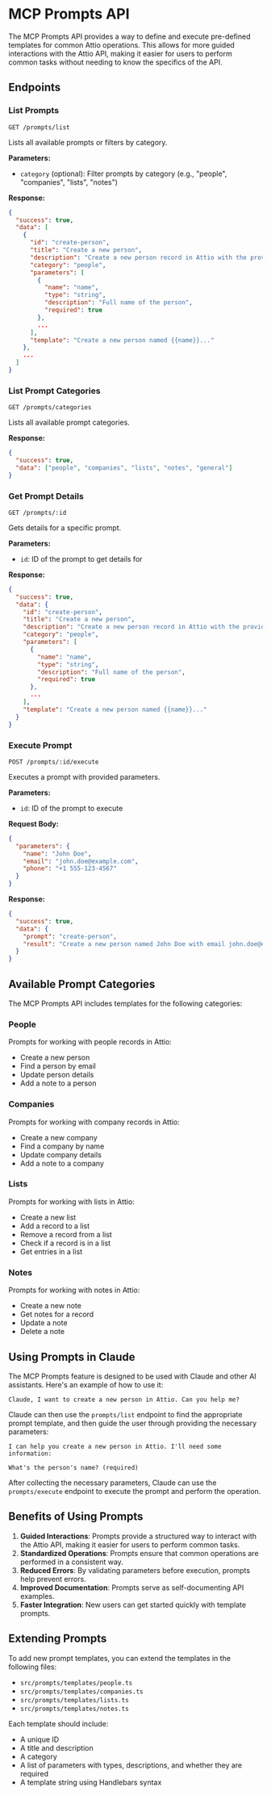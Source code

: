# MCP Prompts API

The MCP Prompts API provides a way to define and execute pre-defined templates for common Attio operations. This allows for more guided interactions with the Attio API, making it easier for users to perform common tasks without needing to know the specifics of the API.

## Endpoints

### List Prompts

```
GET /prompts/list
```

Lists all available prompts or filters by category.

**Parameters:**
- `category` (optional): Filter prompts by category (e.g., "people", "companies", "lists", "notes")

**Response:**
```json
{
  "success": true,
  "data": [
    {
      "id": "create-person",
      "title": "Create a new person",
      "description": "Create a new person record in Attio with the provided details",
      "category": "people",
      "parameters": [
        {
          "name": "name",
          "type": "string",
          "description": "Full name of the person",
          "required": true
        },
        ...
      ],
      "template": "Create a new person named {{name}}..."
    },
    ...
  ]
}
```

### List Prompt Categories

```
GET /prompts/categories
```

Lists all available prompt categories.

**Response:**
```json
{
  "success": true,
  "data": ["people", "companies", "lists", "notes", "general"]
}
```

### Get Prompt Details

```
GET /prompts/:id
```

Gets details for a specific prompt.

**Parameters:**
- `id`: ID of the prompt to get details for

**Response:**
```json
{
  "success": true,
  "data": {
    "id": "create-person",
    "title": "Create a new person",
    "description": "Create a new person record in Attio with the provided details",
    "category": "people",
    "parameters": [
      {
        "name": "name",
        "type": "string",
        "description": "Full name of the person",
        "required": true
      },
      ...
    ],
    "template": "Create a new person named {{name}}..."
  }
}
```

### Execute Prompt

```
POST /prompts/:id/execute
```

Executes a prompt with provided parameters.

**Parameters:**
- `id`: ID of the prompt to execute

**Request Body:**
```json
{
  "parameters": {
    "name": "John Doe",
    "email": "john.doe@example.com",
    "phone": "+1 555-123-4567"
  }
}
```

**Response:**
```json
{
  "success": true,
  "data": {
    "prompt": "create-person",
    "result": "Create a new person named John Doe with email john.doe@example.com and phone number +1 555-123-4567."
  }
}
```

## Available Prompt Categories

The MCP Prompts API includes templates for the following categories:

### People

Prompts for working with people records in Attio:
- Create a new person
- Find a person by email
- Update person details
- Add a note to a person

### Companies

Prompts for working with company records in Attio:
- Create a new company
- Find a company by name
- Update company details
- Add a note to a company

### Lists

Prompts for working with lists in Attio:
- Create a new list
- Add a record to a list
- Remove a record from a list
- Check if a record is in a list
- Get entries in a list

### Notes

Prompts for working with notes in Attio:
- Create a new note
- Get notes for a record
- Update a note
- Delete a note

## Using Prompts in Claude

The MCP Prompts feature is designed to be used with Claude and other AI assistants. Here's an example of how to use it:

```
Claude, I want to create a new person in Attio. Can you help me?
```

Claude can then use the `prompts/list` endpoint to find the appropriate prompt template, and then guide the user through providing the necessary parameters:

```
I can help you create a new person in Attio. I'll need some information:

What's the person's name? (required)
```

After collecting the necessary parameters, Claude can use the `prompts/execute` endpoint to execute the prompt and perform the operation.

## Benefits of Using Prompts

1. **Guided Interactions**: Prompts provide a structured way to interact with the Attio API, making it easier for users to perform common tasks.
2. **Standardized Operations**: Prompts ensure that common operations are performed in a consistent way.
3. **Reduced Errors**: By validating parameters before execution, prompts help prevent errors.
4. **Improved Documentation**: Prompts serve as self-documenting API examples.
5. **Faster Integration**: New users can get started quickly with template prompts.

## Extending Prompts

To add new prompt templates, you can extend the templates in the following files:
- `src/prompts/templates/people.ts`
- `src/prompts/templates/companies.ts`
- `src/prompts/templates/lists.ts`
- `src/prompts/templates/notes.ts`

Each template should include:
- A unique ID
- A title and description
- A category
- A list of parameters with types, descriptions, and whether they are required
- A template string using Handlebars syntax

